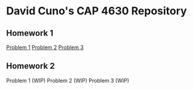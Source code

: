 # David Cuno's CAP 4630 Repository

Homework 1
----------
[Problem 1](./Problem1.ipynb)
[Problem 2](./Problem2.ipynb)
[Problem 3](./HW_1_Problem_3.ipynb)

Homework 2
----------
Problem 1 (WIP)
Problem 2 (WIP)
Problem 3 (WIP)
